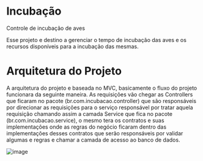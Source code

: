 # Incubação
Controle de incubação de aves 


Esse projeto e destino a gerenciar o tempo de incubação das aves e os recursos disponíveis para a incubação das mesmas.


# Arquitetura do Projeto


A arquitetura do projeto e baseada no MVC, basicamente o fluxo do projeto funcionara da seguinte maneira. As requisições vão chegar as Controllers que ficaram no pacote (br.com.incubacao.controller) que são responsáveis por direcionar as requisições para o serviço responsável por tratar aquela requisição chamando assim a camada Service que fica no pacote (br.com.incubacao.service), o mesmo tera os contratos e suas implementações onde as regras do negócio ficaram dentro das implementações desses contratos que serão responsáveis por validar algumas e regras e chamar a camada de acesso ao banco de dados.


![image](https://user-images.githubusercontent.com/20672368/165120581-2048a9ef-4682-41f5-a89c-622bd57ab35c.png)


